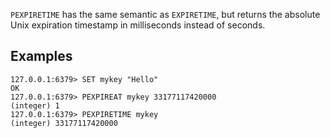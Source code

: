 `PEXPIRETIME` has the same semantic as `EXPIRETIME`, but returns the absolute Unix expiration timestamp in milliseconds instead of seconds.

## Examples

```
127.0.0.1:6379> SET mykey "Hello"
OK
127.0.0.1:6379> PEXPIREAT mykey 33177117420000
(integer) 1
127.0.0.1:6379> PEXPIRETIME mykey
(integer) 33177117420000
```
